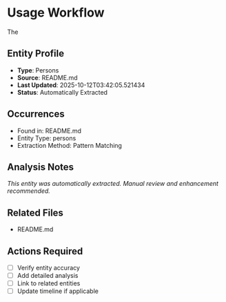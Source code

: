 # Usage Workflow

The

## Entity Profile
- **Type**: Persons
- **Source**: README.md
- **Last Updated**: 2025-10-12T03:42:05.521434
- **Status**: Automatically Extracted

## Occurrences
- Found in: README.md
- Entity Type: persons
- Extraction Method: Pattern Matching

## Analysis Notes
*This entity was automatically extracted. Manual review and enhancement recommended.*

## Related Files
- README.md

## Actions Required
- [ ] Verify entity accuracy
- [ ] Add detailed analysis
- [ ] Link to related entities
- [ ] Update timeline if applicable
